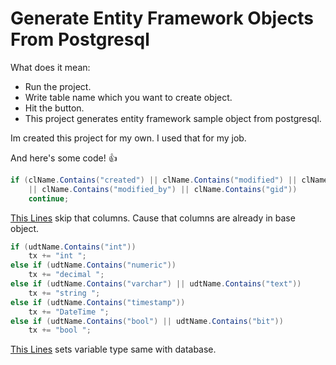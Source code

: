 # Generate Entity Framework Objects From Postgresql

What does it mean:

 * Run the project.
 * Write table name which you want to create object.
 * Hit the button.
 * This project generates entity framework sample object from postgresql.


Im created this project for my own. I used that for my job.

And here's some code! :+1:

```cs
if (clName.Contains("created") || clName.Contains("modified") || clName.Contains("created_by")
    || clName.Contains("modified_by") || clName.Contains("gid"))
    continue;
```

[This Lines](https://github.com/atakansavas/Generate-Entity-Framework-Objects-From-Postgis/blob/master/Form1.cs) skip that columns. Cause that columns are already in base object.

```cs
if (udtName.Contains("int"))
    tx += "int ";
else if (udtName.Contains("numeric"))
    tx += "decimal ";
else if (udtName.Contains("varchar") || udtName.Contains("text"))
    tx += "string ";
else if (udtName.Contains("timestamp"))
    tx += "DateTime ";
else if (udtName.Contains("bool") || udtName.Contains("bit"))
    tx += "bool ";
```

[This Lines](https://github.com/atakansavas/Generate-Entity-Framework-Objects-From-Postgis/blob/master/Form1.cs) sets variable type same with database.

